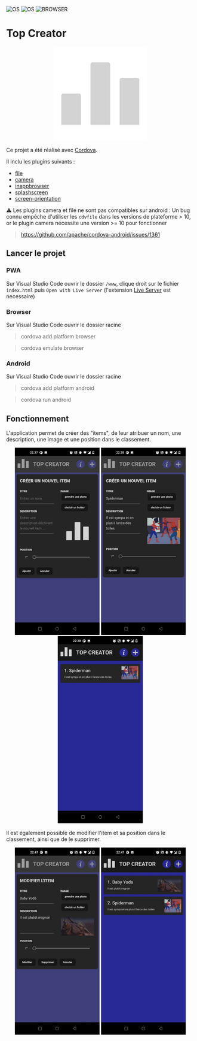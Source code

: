 ![OS](https://badgen.net/badge/OS/Android?icon=https://raw.githubusercontent.com/androiddevnotes/awesome-android-kotlin-apps/master/assets/android.svg&color=3ddc84)
![OS](https://badgen.net/badge/OS/IOS?https://img.shields.io/badge/iOS-000000)
![BROWSER](https://badgen.net/badge/BROWSER/ALL?https://img.shields.io/badge/browser&color=ff8226)
# Top Creator

<p align="center">
  <img src="www/img/logo.png" alt="App vide" height="250">
</p>

Ce projet a été réalisé avec [Cordova](https://cordova.apache.org/).

Il inclu les plugins suivants :

- [file](https://cordova.apache.org/docs/en/10.x/reference/cordova-plugin-file/index.html)
- [camera](https://cordova.apache.org/docs/en/10.x/reference/cordova-plugin-camera/index.html)
- [inappbrowser](https://cordova.apache.org/docs/en/10.x/reference/cordova-plugin-inappbrowser/index.html)
- [splashscreen](https://cordova.apache.org/docs/en/10.x/reference/cordova-plugin-splashscreen/index.html)
- [screen-orientation](https://cordova.apache.org/docs/en/10.x/reference/cordova-plugin-screen-orientation/index.html)

⚠️ Les plugins camera et file ne sont pas compatibles sur android : Un bug connu empêche d'utiliser les `cdvfile` dans les versions de plateforme > 10, or le plugin camera nécessite une version >= 10 pour fonctionner 

> https://github.com/apache/cordova-android/issues/1361

## Lancer le projet 

### PWA

Sur Visual Studio Code ouvrir le dossier `/www`, clique droit sur le fichier `index.html` puis `Open with Live Server` (l'extension [Live Server](https://marketplace.visualstudio.com/items?itemName=ritwickdey.LiveServer) est necessaire)

### Browser

Sur Visual Studio Code ouvrir le dossier racine

> cordova add platform browser

> cordova emulate browser


### Android

Sur Visual Studio Code ouvrir le dossier racine

> cordova add platform android

> cordova run android

## Fonctionnement

L'application permet de créer des "items", de leur atribuer un nom, une description, une image et une position dans le classement.

<p align="center">
  <img src="screenshots/create_item_app.jpg" alt="Créer un item" height="500" margin="1">
  <img src="screenshots/create_item_fullfiled_app.jpg" alt="Créer un item" height="500" margin="1">
  <img src="screenshots/one_item_app.jpg" alt="liste" height="500" margin="1">
</p>


Il est également possible de modifier l'item et sa position dans le classement, ainsi que de le supprimer.

<p align="center">
  <img src="screenshots/edit_item_app.jpg" alt="liste" height="500" margin="1">
  <img src="screenshots/two_items_app.jpg" alt="liste" height="500" margin="1">
</p>
